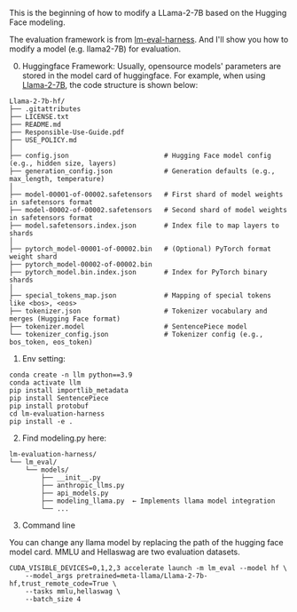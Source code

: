 This is the beginning of how to modify a LLama-2-7B based on the Hugging Face modeling.

The evaluation framework is from [lm-eval-harness](https://github.com/EleutherAI/lm-evaluation-harness). And I'll show you how to modify a model (e.g. llama2-7B) for evaluation.

0. Huggingface Framework:
Usually, opensource models' parameters are stored in the model card of huggingface. For example, when using [Llama-2-7B](https://huggingface.co/meta-llama/Llama-2-7b-hf/tree/main), the code structure is shown below:

```
Llama-2-7b-hf/
├── .gitattributes                     
├── LICENSE.txt                       
├── README.md                          
├── Responsible-Use-Guide.pdf          
├── USE_POLICY.md                      
│
├── config.json                        # Hugging Face model config (e.g., hidden size, layers)
├── generation_config.json             # Generation defaults (e.g., max_length, temperature)
│
├── model-00001-of-00002.safetensors   # First shard of model weights in safetensors format
├── model-00002-of-00002.safetensors   # Second shard of model weights in safetensors format
├── model.safetensors.index.json       # Index file to map layers to shards
│
├── pytorch_model-00001-of-00002.bin   # (Optional) PyTorch format weight shard
├── pytorch_model-00002-of-00002.bin
├── pytorch_model.bin.index.json       # Index for PyTorch binary shards
│
├── special_tokens_map.json            # Mapping of special tokens like <bos>, <eos>
├── tokenizer.json                     # Tokenizer vocabulary and merges (Hugging Face format)
├── tokenizer.model                    # SentencePiece model
└── tokenizer_config.json              # Tokenizer config (e.g., bos_token, eos_token)
```
1. Env setting:
   
```
conda create -n llm python==3.9
conda activate llm
pip install importlib_metadata
pip install SentencePiece
pip install protobuf
cd lm-evaluation-harness
pip install -e .
```

2. Find modeling.py here:

```
lm-evaluation-harness/
└── lm_eval/
    └── models/
        ├── __init__.py
        ├── anthropic_llms.py
        ├── api_models.py
        ├── modeling_llama.py  ← Implements llama model integration
        └── ...
```
3. Command line

You can change any llama model by replacing the path of the hugging face model card. MMLU and Hellaswag are two evaluation datasets.
```
CUDA_VISIBLE_DEVICES=0,1,2,3 accelerate launch -m lm_eval --model hf \
    --model_args pretrained=meta-llama/Llama-2-7b-hf,trust_remote_code=True \
    --tasks mmlu,hellaswag \
    --batch_size 4
```

